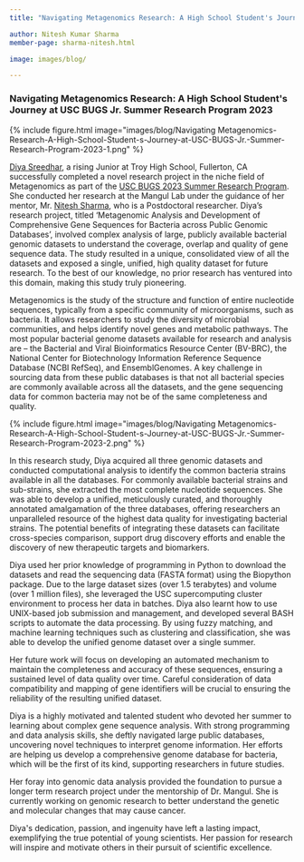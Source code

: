 ```yaml
---
title: "Navigating Metagenomics Research: A High School Student's Journey at USC BUGS Jr. Summer Research Program 2023"

author: Nitesh Kumar Sharma
member-page: sharma-nitesh.html

image: images/blog/

---
```

### Navigating Metagenomics Research: A High School Student's Journey at USC BUGS Jr. Summer Research Program 2023

{% include figure.html image="images/blog/Navigating Metagenomics-Research-A-High-School-Student-s-Journey-at-USC-BUGS-Jr.-Summer-Research-Program-2023-1.png" %}

[Diya Sreedhar](https://mangul-lab-usc.github.io/members/sreedhar-diya.html), a rising Junior at Troy High School, Fullerton, CA successfully completed a novel research project in the niche field of Metagenomics as part of the [USC BUGS 2023 Summer Research Program](https://dornsife.usc.edu/bridge-institute/bugs-program/). She conducted her research at the Mangul Lab under the guidance of her mentor, Mr. [Nitesh Sharma](https://mangul-lab-usc.github.io/members/sharma-nitesh.html), who is a Postdoctoral researcher. Diya’s research project, titled ‘Metagenomic Analysis and Development of Comprehensive Gene Sequences for Bacteria across Public Genomic Databases’, involved complex analysis of large, publicly available bacterial genomic datasets to understand the coverage, overlap and quality of gene sequence data. The study resulted in a unique, consolidated view of all the datasets and exposed a single, unified, high quality dataset for future research. To the best of our knowledge, no prior research has ventured into this domain, making this study truly pioneering.

Metagenomics is the study of the structure and function of entire nucleotide sequences, typically from a specific community of microorganisms, such as bacteria. It allows researchers to study the diversity of microbial communities, and helps identify novel genes and metabolic pathways. The most popular bacterial genome datasets available for research and analysis are – the Bacterial and Viral Bioinformatics Resource Center (BV-BRC), the National Center for Biotechnology Information Reference Sequence Database (NCBI RefSeq), and EnsemblGenomes. A key challenge in sourcing data from these public databases is that not all bacterial species are commonly available across all the datasets, and the gene sequencing data for common bacteria may not be of the same completeness and quality.

{% include figure.html image="images/blog/Navigating Metagenomics-Research-A-High-School-Student-s-Journey-at-USC-BUGS-Jr.-Summer-Research-Program-2023-2.png" %}

In this research study, Diya acquired all three genomic datasets and conducted computational  analysis to identify the common bacteria strains available in all the databases. For commonly available bacterial strains and sub-strains, she extracted the most complete nucleotide sequences. She was able to develop a unified, meticulously curated, and thoroughly annotated amalgamation of the three databases, offering researchers an unparalleled resource of the highest data quality for investigating bacterial strains. The potential benefits of integrating these datasets can facilitate cross-species comparison, support drug discovery efforts and enable the discovery of new therapeutic targets and biomarkers.

Diya used her prior knowledge of programming in Python to download the datasets and read the sequencing data (FASTA format) using the Biopython package. Due to the large dataset sizes (over 1.5 terabytes) and volume (over 1 million files), she leveraged the USC supercomputing cluster environment to process her data in batches. Diya also learnt how to use UNIX-based job submission and management, and developed several BASH scripts to automate the data processing. By using fuzzy matching, and machine learning techniques such as clustering and classification, she was able to develop the unified genome dataset over a single summer.

Her future work will focus on developing an automated mechanism to maintain the completeness and accuracy of these sequences, ensuring a sustained level of data quality over time. Careful consideration of data compatibility and mapping of gene identifiers will be crucial to ensuring the reliability of the resulting unified dataset.

Diya is a highly motivated and talented student who devoted her summer to learning about complex gene sequence analysis. With strong programming and data analysis skills, she deftly navigated large public databases, uncovering novel techniques to interpret genome information. Her efforts are helping us develop a comprehensive genome database for bacteria, which will be the first of its kind, supporting researchers in future studies. 

Her foray into genomic data analysis provided the foundation to pursue a longer term research project under the mentorship of Dr. Mangul. She is currently working on genomic research to better understand the genetic and molecular changes that may cause cancer.

Diya's dedication, passion, and ingenuity have left a lasting impact, exemplifying the true potential of young scientists. Her passion for research will inspire and motivate others in their pursuit of scientific excellence.
